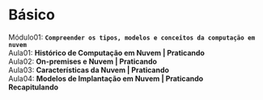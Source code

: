 # Básico

Módulo01: **`Compreender os tipos, modelos e conceitos da computação em nuvem`**  
Aula01: **Histórico de Computação em Nuvem | Praticando**  
Aula02: **On-premises e Nuvem | Praticando**  
Aula03: **Características da Nuvem | Praticando**  
Aula04: **Modelos de Implantação em Nuvem | Praticando**  
**Recapitulando**  